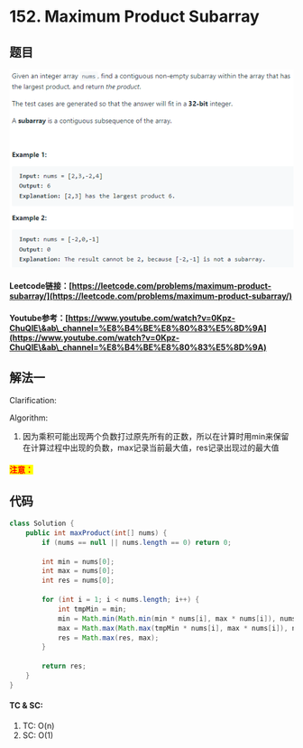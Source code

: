 # 152. Maximum Product Subarray

## 题目

![](<../../../.gitbook/assets/image (25).png>)

#### Leetcode链接：[https://leetcode.com/problems/maximum-product-subarray/](https://leetcode.com/problems/maximum-product-subarray/)

#### Youtube参考：[https://www.youtube.com/watch?v=0Kpz-ChuQIE\&ab\_channel=%E8%B4%BE%E8%80%83%E5%8D%9A](https://www.youtube.com/watch?v=0Kpz-ChuQIE\&ab\_channel=%E8%B4%BE%E8%80%83%E5%8D%9A)

## 解法一

Clarification:&#x20;

Algorithm:&#x20;

1. 因为乘积可能出现两个负数打过原先所有的正数，所以在计算时用min来保留在计算过程中出现的负数，max记录当前最大值，res记录出现过的最大值

#### <mark style="color:red;">注意：</mark>

## 代码

```java
class Solution {
    public int maxProduct(int[] nums) {
        if (nums == null || nums.length == 0) return 0;
        
        int min = nums[0];
        int max = nums[0];
        int res = nums[0];
        
        for (int i = 1; i < nums.length; i++) {
            int tmpMin = min;
            min = Math.min(Math.min(min * nums[i], max * nums[i]), nums[i]);
            max = Math.max(Math.max(tmpMin * nums[i], max * nums[i]), nums[i]);
            res = Math.max(res, max);
        }
        
        return res;
    }
}
```

#### TC & SC:&#x20;

1. TC: O(n)
2. SC: O(1)
